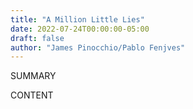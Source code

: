 ```yaml
---
title: "A Million Little Lies"
date: 2022-07-24T00:00:00-05:00
draft: false
author: "James Pinocchio/Pablo Fenjves"
---
```


SUMMARY

<!--more-->

CONTENT